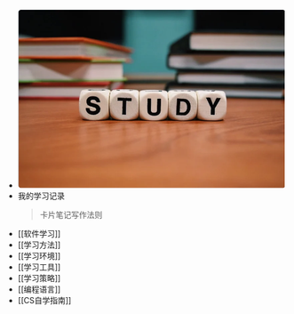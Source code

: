 - ![study.png](../assets/study_1708861415660_0.png)
- 我的学习记录 
  > 卡片笔记写作法则
- [[软件学习]]
- [[学习方法]]
- [[学习环境]]
- [[学习工具]]
- [[学习策略]]
- [[编程语言]]
- [[CS自学指南]]